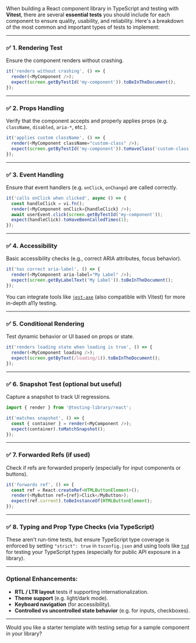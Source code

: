When building a React component library in TypeScript and testing with **Vitest**, there are several **essential tests** you should include for each component to ensure quality, usability, and reliability. Here's a breakdown of the most common and important types of tests to implement:

---

### ✅ **1. Rendering Test**
Ensure the component renders without crashing.

```ts
it('renders without crashing', () => {
  render(<MyComponent />);
  expect(screen.getByTestId('my-component')).toBeInTheDocument();
});
```

---

### ✅ **2. Props Handling**
Verify that the component accepts and properly applies props (e.g. `className`, `disabled`, `aria-*`, etc.).

```ts
it('applies custom className', () => {
  render(<MyComponent className="custom-class" />);
  expect(screen.getByTestId('my-component')).toHaveClass('custom-class');
});
```

---

### ✅ **3. Event Handling**
Ensure that event handlers (e.g. `onClick`, `onChange`) are called correctly.

```ts
it('calls onClick when clicked', async () => {
  const handleClick = vi.fn();
  render(<MyComponent onClick={handleClick} />);
  await userEvent.click(screen.getByTestId('my-component'));
  expect(handleClick).toHaveBeenCalledTimes(1);
});
```

---

### ✅ **4. Accessibility**
Basic accessibility checks (e.g., correct ARIA attributes, focus behavior).

```ts
it('has correct aria-label', () => {
  render(<MyComponent aria-label="My Label" />);
  expect(screen.getByLabelText('My Label')).toBeInTheDocument();
});
```

You can integrate tools like [`jest-axe`](https://github.com/nickcolley/jest-axe) (also compatible with Vitest) for more in-depth a11y testing.

---

### ✅ **5. Conditional Rendering**
Test dynamic behavior or UI based on props or state.

```ts
it('renders loading state when loading is true', () => {
  render(<MyComponent loading />);
  expect(screen.getByText(/loading/i)).toBeInTheDocument();
});
```

---

### ✅ **6. Snapshot Test (optional but useful)**
Capture a snapshot to track UI regressions.

```ts
import { render } from '@testing-library/react';

it('matches snapshot', () => {
  const { container } = render(<MyComponent />);
  expect(container).toMatchSnapshot();
});
```

---

### ✅ **7. Forwarded Refs (if used)**
Check if refs are forwarded properly (especially for input components or buttons).

```ts
it('forwards ref', () => {
  const ref = React.createRef<HTMLButtonElement>();
  render(<MyButton ref={ref}>Click</MyButton>);
  expect(ref.current).toBeInstanceOf(HTMLButtonElement);
});
```

---

### ✅ **8. Typing and Prop Type Checks (via TypeScript)**
These aren't run-time tests, but ensure TypeScript type coverage is enforced by setting `"strict": true` in `tsconfig.json` and using tools like [`tsd`](https://github.com/SamVerschueren/tsd) for testing your TypeScript types (especially for public API exposure in a library).

---

### Optional Enhancements:
- **RTL / LTR layout** tests if supporting internationalization.
- **Theme support** (e.g. light/dark mode).
- **Keyboard navigation** (for accessibility).
- **Controlled vs uncontrolled state behavior** (e.g. for inputs, checkboxes).

---

Would you like a starter template with testing setup for a sample component in your library?